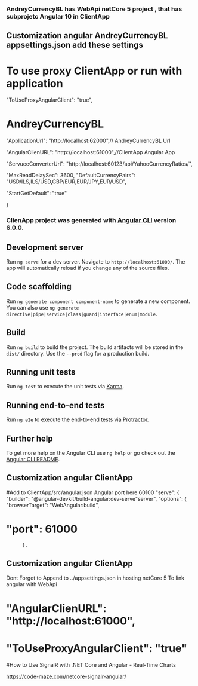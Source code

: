 ### AndreyCurrencyBL has WebApi netCore 5 project , that has subprojetc Angular 10 in ClientApp

## Customization angular AndreyCurrencyBL appsettings.json add these settings
 

# To use proxy ClientApp or run with application
  "ToUseProxyAngularClient": "true",
# AndreyCurrencyBL
  "ApplicationUrl": "http://localhost:62000",// AndreyCurrencyBL Url

  "AngularClienURL": "http://localhost:61000",//ClientApp Angular App

  "ServuceConverterUrl": "http://localhost:60123/api/YahooCurrencyRatios/",
 
  "MaxReadDelaySec": 3600,
  "DefaultCurrencyPairs": "USD/ILS,ILS/USD,GBP/EUR,EUR/JPY,EUR/USD",

  "StartGetDefault": "true"

}

### ClienApp project was generated with [Angular CLI](https://github.com/angular/angular-cli) version 6.0.0.

## Development server

Run `ng serve` for a dev server. Navigate to `http://localhost:61000/`. The app will automatically reload if you change any of the source files.

## Code scaffolding

Run `ng generate component component-name` to generate a new component. You can also use `ng generate directive|pipe|service|class|guard|interface|enum|module`.

## Build

Run `ng build` to build the project. The build artifacts will be stored in the `dist/` directory. Use the `--prod` flag for a production build.

## Running unit tests

Run `ng test` to execute the unit tests via [Karma](https://karma-runner.github.io).

## Running end-to-end tests

Run `ng e2e` to execute the end-to-end tests via [Protractor](http://www.protractortest.org/).

## Further help


To get more help on the Angular CLI use `ng help` or go check out the [Angular CLI README](https://github.com/angular/angular-cli/blob/master/README.md).

## Customization angular ClientApp 
#Add to ClientApp/src/angular.json Angular port here 60100
   "serve": {
          "builder": "@angular-devkit/build-angular:dev-serve"server",
          "options": {
            "browserTarget": "WebAngular:build",
#          "port": 61000
          },


## Customization angular ClientApp



Dont Forget to Append to ../appsettings.json in hosting netCore 5
To link angular with WebApi
#  "AngularClienURL": "http://localhost:61000",
#  "ToUseProxyAngularClient": "true"

#How to Use SignalR with .NET Core and Angular - Real-Time Charts

https://code-maze.com/netcore-signalr-angular/
